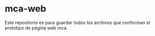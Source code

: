 # mca-web

Este repositorio es para guardar todos los archivos que conforman el prototipo de página web mca.